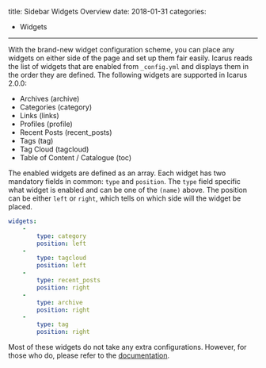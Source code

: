 title: Sidebar Widgets Overview
date: 2018-01-31
categories:
- Widgets
---

With the brand-new widget configuration scheme, you can place any widgets on either side of the page and set up them fair easily. Icarus reads the list of widgets that are enabled from `_config.yml` and displays them in the order they are defined. The following widgets are supported in Icarus 2.0.0:

- Archives (archive)
- Categories (category)
- Links (links)
- Profiles (profile)
- Recent Posts (recent_posts)
- Tags (tag)
- Tag Cloud (tagcloud)
- Table of Content / Catalogue (toc)
<!-- more -->

The enabled widgets are defined as an array. Each widget has two mandatory fields in common: `type` and `position`. The `type` field specific what widget is enabled and can be one of the `(name)` above. The position can be either `left` or `right`, which tells on which side will the widget be placed.

```yml
widgets:
    -
        type: category
        position: left
    -
        type: tagcloud
        position: left
    -
        type: recent_posts
        position: right
    -
        type: archive
        position: right
    -
        type: tag
        position: right
```

Most of these widgets do not take any extra configurations. However, for those who do, please refer to the [documentation](/hexo-theme-icarus/categories/Widgets/).